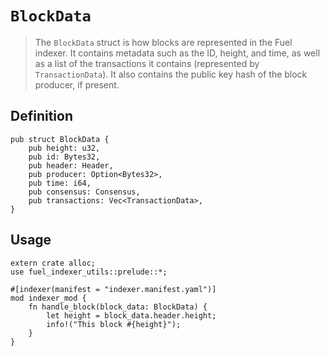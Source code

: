 # `BlockData`

> The `BlockData` struct is how blocks are represented in the Fuel indexer. It contains metadata such as the ID, height, and time, as well as a list of the transactions it contains (represented by `TransactionData`). It also contains the public key hash of the block producer, if present.

## Definition

```rust,ignore
pub struct BlockData {
    pub height: u32,
    pub id: Bytes32,
    pub header: Header,
    pub producer: Option<Bytes32>,
    pub time: i64,
    pub consensus: Consensus,
    pub transactions: Vec<TransactionData>,
}
```

## Usage

```rust,ignore
extern crate alloc;
use fuel_indexer_utils::prelude::*;

#[indexer(manifest = "indexer.manifest.yaml")]
mod indexer_mod {
    fn handle_block(block_data: BlockData) {
        let height = block_data.header.height;
        info!("This block #{height}");
    }
}
```